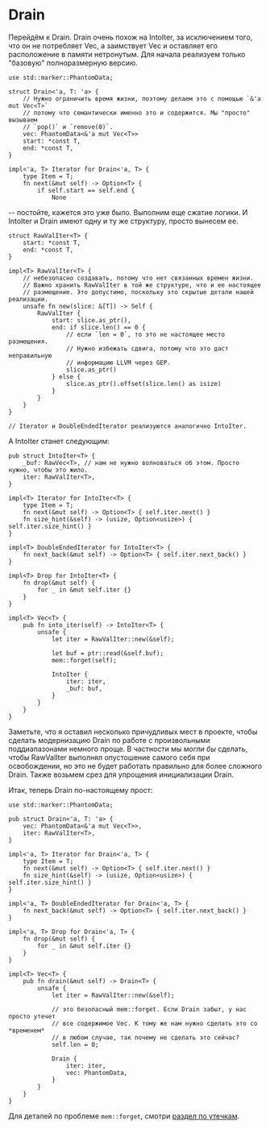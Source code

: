# Drain

Перейдём к Drain. Drain очень похож на IntoIter, за исключением того, что он не потребляет Vec, а заимствует Vec и оставляет его расположение в памяти нетронутым. Для начала реализуем только "базовую" полноразмерную версию.

<!-- ignore: simplified code -->

```rust,ignore
use std::marker::PhantomData;

struct Drain<'a, T: 'a> {
    // Нужно ограничить время жизни, поэтому делаем это с помощью `&'a mut Vec<T>`
    // потому что семантически именно это и содержится. Мы "просто" вызываем
    // `pop()` и `remove(0)`.
    vec: PhantomData<&'a mut Vec<T>>
    start: *const T,
    end: *const T,
}

impl<'a, T> Iterator for Drain<'a, T> {
    type Item = T;
    fn next(&mut self) -> Option<T> {
        if self.start == self.end {
            None
```

-- постойте, кажется это уже было. Выполним еще сжатие логики. И IntoIter и Drain имеют одну и ту же структуру, просто вынесем ее.

<!-- ignore: simplified code -->

```rust,ignore
struct RawValIter<T> {
    start: *const T,
    end: *const T,
}

impl<T> RawValIter<T> {
    // небезопасно создавать, потому что нет связанных времен жизни.
    // Важно хранить RawValIter в той же структуре, что и ее настоящее
    // размещение. Это допустимо, поскольку это скрытые детали нашей реализации.
    unsafe fn new(slice: &[T]) -> Self {
        RawValIter {
            start: slice.as_ptr(),
            end: if slice.len() == 0 {
                // если `len = 0`, то это не настоящее место размещения.
                // Нужно избежать сдвига, потому что это даст неправильную
                // информацию LLVM через GEP.
                slice.as_ptr()
            } else {
                slice.as_ptr().offset(slice.len() as isize)
            }
        }
    }
}

// Iterator и DoubleEndedIterator реализуются аналогично IntoIter.
```

А IntoIter станет следующим:

<!-- ignore: simplified code -->

```rust,ignore
pub struct IntoIter<T> {
    _buf: RawVec<T>, // нам не нужно волноваться об этом. Просто нужно, чтобы это жило.
    iter: RawValIter<T>,
}

impl<T> Iterator for IntoIter<T> {
    type Item = T;
    fn next(&mut self) -> Option<T> { self.iter.next() }
    fn size_hint(&self) -> (usize, Option<usize>) { self.iter.size_hint() }
}

impl<T> DoubleEndedIterator for IntoIter<T> {
    fn next_back(&mut self) -> Option<T> { self.iter.next_back() }
}

impl<T> Drop for IntoIter<T> {
    fn drop(&mut self) {
        for _ in &mut self.iter {}
    }
}

impl<T> Vec<T> {
    pub fn into_iter(self) -> IntoIter<T> {
        unsafe {
            let iter = RawValIter::new(&self);

            let buf = ptr::read(&self.buf);
            mem::forget(self);

            IntoIter {
                iter: iter,
                _buf: buf,
            }
        }
    }
}
```

Заметьте, что я оставил несколько причудливых мест в проекте, чтобы сделать модернизацию Drain по работе с произвольными поддиапазонами немного проще. В частности мы *могли бы* сделать, чтобы RawValIter выполнял опустошение самого себя при освобождении, но это не будет работать правильно для более сложного Drain. Также возьмем срез для упрощения инициализации Drain.

Итак, теперь Drain по-настоящему прост:

<!-- ignore: simplified code -->

```rust,ignore
use std::marker::PhantomData;

pub struct Drain<'a, T: 'a> {
    vec: PhantomData<&'a mut Vec<T>>,
    iter: RawValIter<T>,
}

impl<'a, T> Iterator for Drain<'a, T> {
    type Item = T;
    fn next(&mut self) -> Option<T> { self.iter.next() }
    fn size_hint(&self) -> (usize, Option<usize>) { self.iter.size_hint() }
}

impl<'a, T> DoubleEndedIterator for Drain<'a, T> {
    fn next_back(&mut self) -> Option<T> { self.iter.next_back() }
}

impl<'a, T> Drop for Drain<'a, T> {
    fn drop(&mut self) {
        for _ in &mut self.iter {}
    }
}

impl<T> Vec<T> {
    pub fn drain(&mut self) -> Drain<T> {
        unsafe {
            let iter = RawValIter::new(&self);

            // это безопасный mem::forget. Если Drain забыт, у нас просто утечет
            // все содержимое Vec. К тому же нам нужно сделать это со *временем*
            // в любом случае, так почему не сделать это сейчас?
            self.len = 0;

            Drain {
                iter: iter,
                vec: PhantomData,
            }
        }
    }
}
```

Для деталей по проблеме `mem::forget`, смотри [раздел по утечкам](leaking.html).


